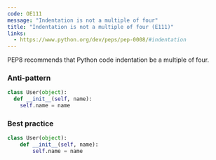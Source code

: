 ```yaml
---
code: OE111
message: "Indentation is not a multiple of four"
title: "Indentation is not a multiple of four (E111)"
links:
  - https://www.python.org/dev/peps/pep-0008/#indentation
---
```


PEP8 recommends that Python code indentation be a multiple of four.

### Anti-pattern

```python
class User(object):
  def __init__(self, name):
    self.name = name
```

### Best practice

```python
class User(object):
    def __init__(self, name):
        self.name = name
```

